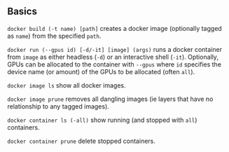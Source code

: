 ## Basics

`docker build (-t name) [path]` creates a docker image (optionally tagged as
`name`) from the specified `path`.

`docker run (--gpus id) [-d/-it] [image] (args)` runs a docker container from
`image` as either headless (`-d`) or an interactive shell (`-it`). Optionally,
GPUs can be allocated to the container with `--gpus` where `id` specifies the
device name (or amount) of the GPUs to be allocated (often `all`).

`docker image ls` show all docker images.

`docker image prune` removes all dangling images (ie layers that have no
relationship to any tagged images).

`docker container ls (-all)` show running (and stopped with `all`) containers.

`docker container prune` delete stopped containers.
